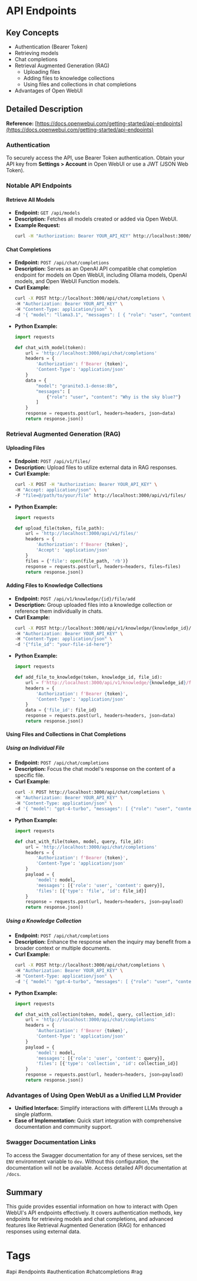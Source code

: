 # API Endpoints

## Key Concepts
- Authentication (Bearer Token)
- Retrieving models
- Chat completions
- Retrieval Augmented Generation (RAG)
  - Uploading files
  - Adding files to knowledge collections
  - Using files and collections in chat completions
- Advantages of Open WebUI

## Detailed Description

**Reference:** [https://docs.openwebui.com/getting-started/api-endpoints](https://docs.openwebui.com/getting-started/api-endpoints)

### Authentication
To securely access the API, use Bearer Token authentication. Obtain your API key from **Settings > Account** in Open WebUI or use a JWT (JSON Web Token).

### Notable API Endpoints

#### Retrieve All Models
- **Endpoint:** `GET /api/models`
- **Description:** Fetches all models created or added via Open WebUI.
- **Example Request:**
  ```bash
  curl -H "Authorization: Bearer YOUR_API_KEY" http://localhost:3000/api/models
  ```

#### Chat Completions
- **Endpoint:** `POST /api/chat/completions`
- **Description:** Serves as an OpenAI API compatible chat completion endpoint for models on Open WebUI, including Ollama models, OpenAI models, and Open WebUI Function models.
- **Curl Example:**
  ```bash
  curl -X POST http://localhost:3000/api/chat/completions \
  -H "Authorization: Bearer YOUR_API_KEY" \
  -H "Content-Type: application/json" \
  -d '{ "model": "llama3.1", "messages": [ { "role": "user", "content": "Why is the sky blue?" } ] }'
  ```
- **Python Example:**
  ```python
  import requests

  def chat_with_model(token):
      url = 'http://localhost:3000/api/chat/completions'
      headers = {
          'Authorization': f'Bearer {token}',
          'Content-Type': 'application/json'
      }
      data = {
          "model": "granite3.1-dense:8b",
          "messages": [
              {"role": "user", "content": "Why is the sky blue?"}
          ]
      }
      response = requests.post(url, headers=headers, json=data)
      return response.json()
  ```

### Retrieval Augmented Generation (RAG)

#### Uploading Files
- **Endpoint:** `POST /api/v1/files/`
- **Description:** Upload files to utilize external data in RAG responses.
- **Curl Example:**
  ```bash
  curl -X POST -H "Authorization: Bearer YOUR_API_KEY" \
  -H "Accept: application/json" \
  -F "file=@/path/to/your/file" http://localhost:3000/api/v1/files/
  ```
- **Python Example:**
  ```python
  import requests

  def upload_file(token, file_path):
      url = 'http://localhost:3000/api/v1/files/'
      headers = {
          'Authorization': f'Bearer {token}',
          'Accept': 'application/json'
      }
      files = {'file': open(file_path, 'rb')}
      response = requests.post(url, headers=headers, files=files)
      return response.json()
  ```

#### Adding Files to Knowledge Collections
- **Endpoint:** `POST /api/v1/knowledge/{id}/file/add`
- **Description:** Group uploaded files into a knowledge collection or reference them individually in chats.
- **Curl Example:**
  ```bash
  curl -X POST http://localhost:3000/api/v1/knowledge/{knowledge_id}/file/add \
  -H "Authorization: Bearer YOUR_API_KEY" \
  -H "Content-Type: application/json" \
  -d '{"file_id": "your-file-id-here"}'
  ```
- **Python Example:**
  ```python
  import requests

  def add_file_to_knowledge(token, knowledge_id, file_id):
      url = f'http://localhost:3000/api/v1/knowledge/{knowledge_id}/file/add'
      headers = {
          'Authorization': f'Bearer {token}',
          'Content-Type': 'application/json'
      }
      data = {'file_id': file_id}
      response = requests.post(url, headers=headers, json=data)
      return response.json()
  ```

#### Using Files and Collections in Chat Completions

##### Using an Individual File
- **Endpoint:** `POST /api/chat/completions`
- **Description:** Focus the chat model's response on the content of a specific file.
- **Curl Example:**
  ```bash
  curl -X POST http://localhost:3000/api/chat/completions \
  -H "Authorization: Bearer YOUR_API_KEY" \
  -H "Content-Type: application/json" \
  -d '{ "model": "gpt-4-turbo", "messages": [ {"role": "user", "content": "Explain the concepts in this document."} ], "files": [ {"type": "file", "id": "your-file-id-here"} ] }'
  ```
- **Python Example:**
  ```python
  import requests

  def chat_with_file(token, model, query, file_id):
      url = 'http://localhost:3000/api/chat/completions'
      headers = {
          'Authorization': f'Bearer {token}',
          'Content-Type': 'application/json'
      }
      payload = {
          'model': model,
          'messages': [{'role': 'user', 'content': query}],
          'files': [{'type': 'file', 'id': file_id}]
      }
      response = requests.post(url, headers=headers, json=payload)
      return response.json()
  ```

##### Using a Knowledge Collection
- **Endpoint:** `POST /api/chat/completions`
- **Description:** Enhance the response when the inquiry may benefit from a broader context or multiple documents.
- **Curl Example:**
  ```bash
  curl -X POST http://localhost:3000/api/chat/completions \
  -H "Authorization: Bearer YOUR_API_KEY" \
  -H "Content-Type: application/json" \
  -d '{ "model": "gpt-4-turbo", "messages": [ {"role": "user", "content": "Provide insights on the historical perspectives covered in the collection."} ], "files": [ {"type": "collection", "id": "your-collection-id-here"} ] }'
  ```
- **Python Example:**
  ```python
  import requests

  def chat_with_collection(token, model, query, collection_id):
      url = 'http://localhost:3000/api/chat/completions'
      headers = {
          'Authorization': f'Bearer {token}',
          'Content-Type': 'application/json'
      }
      payload = {
          'model': model,
          'messages': [{'role': 'user', 'content': query}],
          'files': [{'type': 'collection', 'id': collection_id}]
      }
      response = requests.post(url, headers=headers, json=payload)
      return response.json()
  ```

### Advantages of Using Open WebUI as a Unified LLM Provider
- **Unified Interface:** Simplify interactions with different LLMs through a single platform.
- **Ease of Implementation:** Quick start integration with comprehensive documentation and community support.

### Swagger Documentation Links
To access the Swagger documentation for any of these services, set the `ENV` environment variable to `dev`. Without this configuration, the documentation will not be available. Access detailed API documentation at `/docs`.

## Summary
This guide provides essential information on how to interact with Open WebUI's API endpoints effectively. It covers authentication methods, key endpoints for retrieving models and chat completions, and advanced features like Retrieval Augmented Generation (RAG) for enhanced responses using external data.

# Tags
#api #endpoints #authentication #chatcompletions #rag